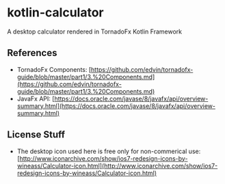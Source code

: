 # kotlin-calculator
A desktop calculator rendered in TornadoFx Kotlin Framework

## References
+ TornadoFx Components: [https://github.com/edvin/tornadofx-guide/blob/master/part1/3.%20Components.md](https://github.com/edvin/tornadofx-guide/blob/master/part1/3.%20Components.md)
+ JavaFx API: [https://docs.oracle.com/javase/8/javafx/api/overview-summary.html](https://docs.oracle.com/javase/8/javafx/api/overview-summary.html)

## License Stuff
+ The desktop icon used here is free only for non-commerical use: [http://www.iconarchive.com/show/ios7-redesign-icons-by-wineass/Calculator-icon.html](http://www.iconarchive.com/show/ios7-redesign-icons-by-wineass/Calculator-icon.html)